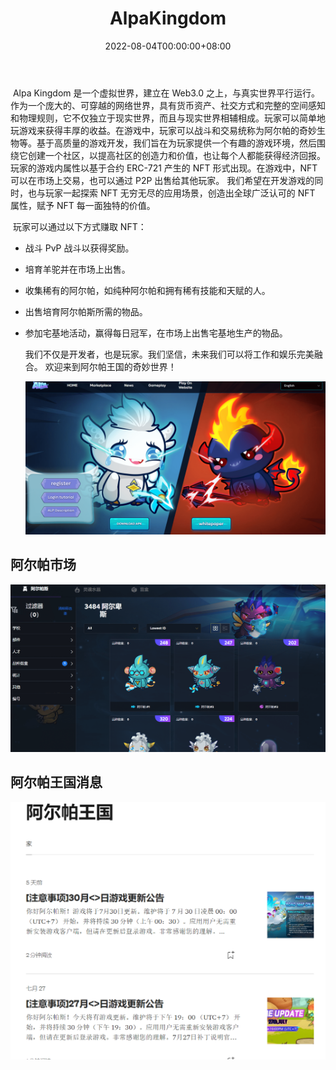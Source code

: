 ﻿---
title: "AlpaKingdom"
description: "Alpa Kingdom is a virtual world, built on Web3.0, that runs parallel to the real one."
date: 2022-08-04T00:00:00+08:00
lastmod: 2022-08-04T00:00:00+08:00
draft: false
authors: ["kiki"]
featuredImage: "alpakingdom.png"
tags: ["NFT Games","AlpaKingdom"]
categories: ["nfts"]
nfts: ["NFT Games"]
blockchain: "BSC"
website: "https://www.alpakingdom.net/#/"
twitter: "https://mobile.twitter.com/alpa_kingdom"
discord: ""
telegram: ""
github: ""
youtube: "https://www.youtube.com/results?search_query=%23alpakingdom"
twitch: ""
facebook: ""
instagram: ""
reddit: ""
medium: "https://medium.com/@Alpakingdom"
steam: ""
gitbook: ""
googleplay: ""
appstore: ""
status: "Live"
weight: 
lightgallery: true
toc: true
pinned: false
recommend: false
recommend1: false
---
​        Alpa Kingdom 是一个虚拟世界，建立在 Web3.0 之上，与真实世界平行运行。作为一个庞大的、可穿越的网络世界，具有货币资产、社交方式和完整的空间感知和物理规则，它不仅独立于现实世界，而且与现实世界相辅相成。玩家可以简单地玩游戏来获得丰厚的收益。在游戏中，玩家可以战斗和交易统称为阿尔帕的奇妙生物等。
​        基于高质量的游戏开发，我们旨在为玩家提供一个有趣的游戏环境，然后围绕它创建一个社区，以提高社区的创造力和价值，也让每个人都能获得经济回报。
​        玩家的游戏内属性以基于合约 ERC-721 产生的 NFT 形式出现。在游戏中，NFT 可以在市场上交易，也可以通过 P2P 出售给其他玩家。
​        我们希望在开发游戏的同时，也与玩家一起探索 NFT 无穷无尽的应用场景，创造出全球广泛认可的 NFT 属性，赋予 NFT 每一面独特的价值。

​        玩家可以通过以下方式赚取 NFT：

- 战斗 PvP 战斗以获得奖励。

-  培育羊驼并在市场上出售。

- 收集稀有的阿尔帕，如纯种阿尔帕和拥有稀有技能和天赋的人。

- 出售培育阿尔帕斯所需的物品。

- 参加宅基地活动，赢得每日冠军，在市场上出售宅基地生产的物品。

  我们不仅是开发者，也是玩家。我们坚信，未来我们可以将工作和娱乐完美融合。
  欢迎来到阿尔帕王国的奇妙世界！

  ![image-20220804104848991](image-20220804104848991.png)

## 阿尔帕市场

![image-20220804105057289](image-20220804105057289.png)

## 阿尔帕王国消息

![image-20220804105325740](image-20220804105325740.png)